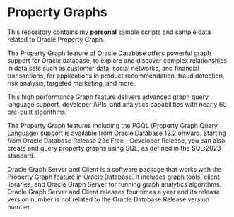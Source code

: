 # Property Graphs

This repository contains my **personal** sample scripts and sample data related to Oracle Property Graph.  

The Property Graph feature of Oracle Database offers powerful graph support for Oracle database, to explore and discover complex relationships in data sets such as customer data, social networks, and financial transactions, for applications in product recommendation, fraud detection, risk analysis, targeted marketing, and more.

This high performance Graph feature delivers advanced graph query language support, developer APIs, and analytics capabilities with nearly 60 pre-built algorithms.

The Property Graph features including the PGQL (Property Graph Query Language) support is available from Oracle Database 12.2 onward. Starting from Oracle Database Release 23c Free - Developer Release, you can also create and query property graphs using SQL, as defined in the SQL:2023 standard.

Oracle Graph Server and Client is a software package that works with the Property Graph feature in Oracle Database. It includes graph tools, client libraries, and Oracle Graph Server for running graph analytics algorithms. Oracle Graph Server and Client releases four times a year and its release version number is not related to the Oracle Database Release version number.
